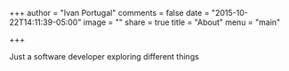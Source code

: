 +++
author = "Ivan Portugal"
comments = false
date = "2015-10-22T14:11:39-05:00"
image = ""
share = true
title = "About"
menu = "main"

+++

Just a software developer exploring different things